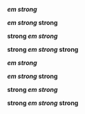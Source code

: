 ___em strong___

___em strong_ strong__

__strong _em strong___

__strong _em strong_ strong__

***em strong***

***em strong* strong**

**strong *em strong***

**strong *em strong* strong**